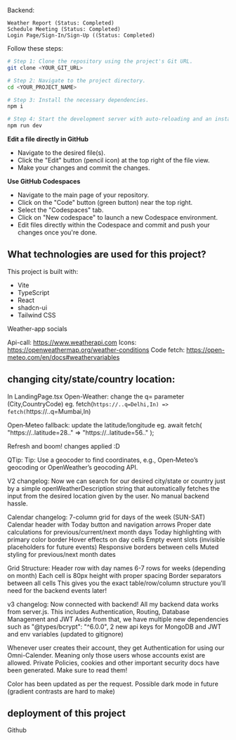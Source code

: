 Backend:

    Weather Report (Status: Completed)
    Schedule Meeting (Status: Completed)
    Login Page/Sign-In/Sign-Up ((Status: Completed)

Follow these steps:

```sh
# Step 1: Clone the repository using the project's Git URL.
git clone <YOUR_GIT_URL>

# Step 2: Navigate to the project directory.
cd <YOUR_PROJECT_NAME>

# Step 3: Install the necessary dependencies.
npm i

# Step 4: Start the development server with auto-reloading and an instant preview.
npm run dev
```

**Edit a file directly in GitHub**

- Navigate to the desired file(s).
- Click the "Edit" button (pencil icon) at the top right of the file view.
- Make your changes and commit the changes.

**Use GitHub Codespaces**

- Navigate to the main page of your repository.
- Click on the "Code" button (green button) near the top right.
- Select the "Codespaces" tab.
- Click on "New codespace" to launch a new Codespace environment.
- Edit files directly within the Codespace and commit and push your changes once you're done.

## What technologies are used for this project?

This project is built with:

- Vite
- TypeScript
- React
- shadcn-ui
- Tailwind CSS

Weather-app socials

Api-call: https://www.weatherapi.com
Icons: https://openweathermap.org/weather-conditions
Code fetch: https://open-meteo.com/en/docs#weathervariables 

## changing city/state/country location:

In LandingPage.tsx
Open-Weather: change the q= parameter (City,CountryCode)
eg. fetch(`https://..q=Delhi,In) => fetch(`https://..q=Mumbai,In) 

Open‑Meteo fallback: update the latitude/longitude
eg. await fetch(
    "https://..latitude=28.." => "https://..latitude=56.."
);

Refresh and boom! changes applied :D

QTip: Tip: Use a geocoder to find coordinates, e.g., Open‑Meteo’s geocoding or OpenWeather’s geocoding API.

V2 changelog:
Now we can search for our desired city/state or country just by a simple openWeatherDescription string that automatically fetches the input from the desired location given by the user. No manual backend hassle.

Calendar changelog:
7-column grid for days of the week (SUN-SAT)
Calendar header with Today button and navigation arrows
Proper date calculations for previous/current/next month days
Today highlighting with primary color border
Hover effects on day cells
Empty event slots (invisible placeholders for future events)
Responsive borders between cells
Muted styling for previous/next month dates

Grid Structure:
Header row with day names
6-7 rows for weeks (depending on month)
Each cell is 80px height with proper spacing
Border separators between all cells
This gives you the exact table/row/column structure you'll need for the backend events later! 

v3 changelog:
Now connected with backend! 
All my backend data works from server.js. This includes Authentication, Routing, Database Management and JWT
Aside from that, we have multiple new dependencies such as "@types/bcrypt": "^6.0.0", 2 new api keys 
for MongoDB and JWT and env variables (updated to gitignore)

Whenever user creates their account, they get Authentication for using our Omni-Calender.
Meaning only those users whose accounts exist are allowed.
Private Policies, cookies and other important security docs have been generated. 
Make sure to read them!

Color has been updated as per the request.
Possible dark mode in future (gradient contrasts are hard to make)

## deployment of this project
Github
